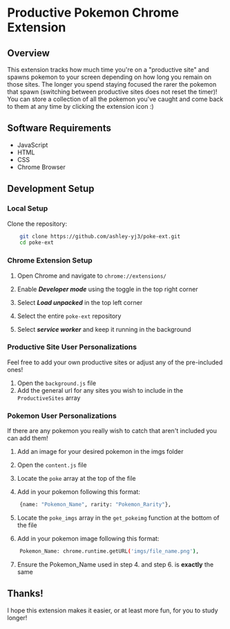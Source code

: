 # Productive Pokemon Chrome Extension

## Overview
This extension tracks how much time you're on a "productive site" and spawns pokemon to your screen depending on how long you remain on those sites. The longer you spend staying focused the rarer the pokemon that spawn (switching between productive sites does not reset the timer)! You can store a collection of all the pokemon you've caught and come back to them at any time by clicking the extension icon :)

## Software Requirements
- JavaScript
- HTML
- CSS
- Chrome Browser

## Development Setup
### Local Setup
Clone the repository:
```bash
    git clone https://github.com/ashley-yj3/poke-ext.git
    cd poke-ext
```

### Chrome Extension Setup
1. Open Chrome and navigate to `chrome://extensions/`

2. Enable ***Developer mode*** using the toggle in the top right corner

3. Select ***Load unpacked*** in the top left corner

4. Select the entire `poke-ext` repository

5. Select ***service worker*** and keep it running in the background

### Productive Site User Personalizations
Feel free to add your own productive sites or adjust any of the pre-included ones! 

1. Open the `background.js` file
2. Add the general url for any sites you wish to include in the `ProductiveSites` array

### Pokemon User Personalizations
If there are any pokemon you really wish to catch that aren't included you can add them!

1. Add an image for your desired pokemon in the imgs folder

2. Open the `content.js` file

3. Locate the `poke` array at the top of the file

4. Add in your pokemon following this format:
```bash
    {name: "Pokemon_Name", rarity: "Pokemon_Rarity"},
```

5. Locate the `poke_imgs` array in the `get_pokeimg` function at the bottom of the file

6. Add in your pokemon image following this format:
```bash
    Pokemon_Name: chrome.runtime.getURL('imgs/file_name.png'),
```

7. Ensure the Pokemon_Name used in step 4. and step 6. is **exactly** the same

## Thanks!
I hope this extension makes it easier, or at least more fun, for you to study longer!